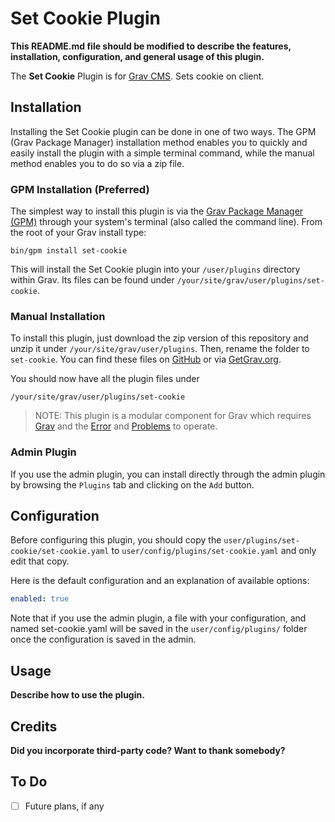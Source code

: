 # Set Cookie Plugin

**This README.md file should be modified to describe the features, installation, configuration, and general usage of this plugin.**

The **Set Cookie** Plugin is for [Grav CMS](http://github.com/getgrav/grav). Sets cookie on client.

## Installation

Installing the Set Cookie plugin can be done in one of two ways. The GPM (Grav Package Manager) installation method enables you to quickly and easily install the plugin with a simple terminal command, while the manual method enables you to do so via a zip file.

### GPM Installation (Preferred)

The simplest way to install this plugin is via the [Grav Package Manager (GPM)](http://learn.getgrav.org/advanced/grav-gpm) through your system's terminal (also called the command line).  From the root of your Grav install type:

    bin/gpm install set-cookie

This will install the Set Cookie plugin into your `/user/plugins` directory within Grav. Its files can be found under `/your/site/grav/user/plugins/set-cookie`.

### Manual Installation

To install this plugin, just download the zip version of this repository and unzip it under `/your/site/grav/user/plugins`. Then, rename the folder to `set-cookie`. You can find these files on [GitHub](https://github.com/shaun-cave/grav-plugin-set-cookie) or via [GetGrav.org](http://getgrav.org/downloads/plugins#extras).

You should now have all the plugin files under

    /your/site/grav/user/plugins/set-cookie
	
> NOTE: This plugin is a modular component for Grav which requires [Grav](http://github.com/getgrav/grav) and the [Error](https://github.com/getgrav/grav-plugin-error) and [Problems](https://github.com/getgrav/grav-plugin-problems) to operate.

### Admin Plugin

If you use the admin plugin, you can install directly through the admin plugin by browsing the `Plugins` tab and clicking on the `Add` button.

## Configuration

Before configuring this plugin, you should copy the `user/plugins/set-cookie/set-cookie.yaml` to `user/config/plugins/set-cookie.yaml` and only edit that copy.

Here is the default configuration and an explanation of available options:

```yaml
enabled: true
```

Note that if you use the admin plugin, a file with your configuration, and named set-cookie.yaml will be saved in the `user/config/plugins/` folder once the configuration is saved in the admin.

## Usage

**Describe how to use the plugin.**

## Credits

**Did you incorporate third-party code? Want to thank somebody?**

## To Do

- [ ] Future plans, if any

